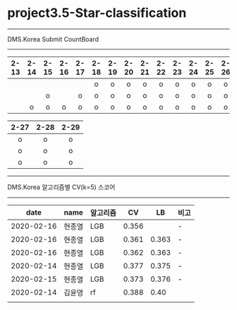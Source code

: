# project3.5-Star-classification

<hr />
DMS.Korea Submit CountBoard 
<hr />

| 2-13 | 2-14 | 2-15 | 2-16 | 2-17 | 2-18 | 2-19 | 2-20 | 2-21 | 2-22 | 2-23 | 2-24 | 2-25 | 2-26 |
|:----:|:----:|:----:|:----:|:----:|:----:|:----:|:----:|:----:|:----:|:----:|:----:|:----:|:----:|
|     |      |      |     |     |   o  |   o   |  o  |   o  |   o  |   o  |  o   |   o  |   o  |
|     |      |   o  |     |  o   |   o  |   o   |  o  |   o  |   o  |   o  |  o   |   o  |   o  |
|     |   o  |   o  |   o  |  o   |   o  |   o   |  o  |   o  |   o  |   o  |  o   |   o  |   o  |

| 2-27 | 2-28 | 2-29 | 
|:----:|:----:|:----:|
|   o  |   o  |   o  |
|   o  |   o  |   o  |
|   o  |   o  |   o  |



<hr />
DMS.Korea 알고리즘별 CV(k=5) 스코어 
<hr />

| date| name | 알고리즘 | CV | LB | 비고 |
|-----|------|---------|----|-----|-----|
| 2020-02-16 | 현종열 | LGB | 0.356 |  | -|
| 2020-02-16 | 현종열 | LGB | 0.361 | 0.363 | -|
| 2020-02-16 | 현종열 | LGB | 0.362 | 0.363 | -|
| 2020-02-14 | 현종열 | LGB | 0.377 | 0.375 | -|
| 2020-02-15 | 현종열 | LGB | 0.373 | 0.376 | -|
| 2020-02-14 | 김윤영 | rf | 0.388 | 0.40 |  |
|  |  |  |  |  |  |


